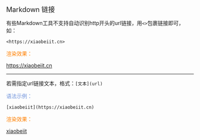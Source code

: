 <font size="4">Markdown 链接</font>

有些Markdown工具不支持自动识别http开头的url链接，用`<>`包裹链接即可，如：

```
<https://xiaobeiit.cn>
```

<font color="#FF7F00">渲染效果：</font>

<https://xiaobeiit.cn>

---

若需指定url链接文本，格式：`[文本](url)`

<font color="#7093DB">语法示例：</font>

```
[xiaobeiit](https://xiaobeiit.cn)
```

<font color="#FF7F00">渲染效果：</font>

[xiaobeiit](https://xiaobeiit.cn)
